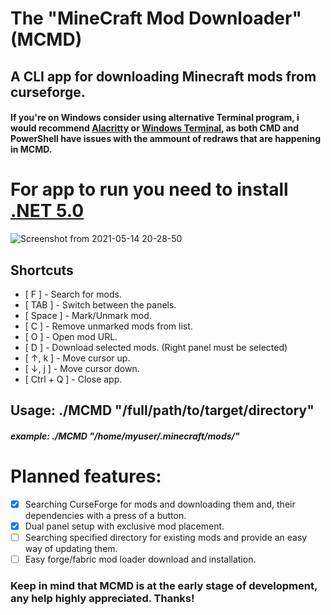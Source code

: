 # The "MineCraft Mod Downloader" (MCMD)
## A CLI app for downloading Minecraft mods from curseforge.

#### If you're on Windows consider using alternative Terminal program, i would recommend [Alacritty](https://github.com/alacritty/alacritty) or [Windows Terminal](https://www.microsoft.com/pl-pl/p/windows-terminal/9n0dx20hk701?activetab=pivot:overviewtab), as both CMD and PowerShell have issues with the ammount of redraws that are happening in MCMD.


# For app to run you need to install [.NET 5.0](https://dotnet.microsoft.com/download)


![Screenshot from 2021-05-14 20-28-50](https://user-images.githubusercontent.com/32412218/118313465-0c384900-b4f3-11eb-85cc-4e5a12ff3ff3.png)

## Shortcuts
  * [ F ] - Search for mods.
  * [ TAB ] - Switch between the panels.
  * [ Space ] - Mark/Unmark mod.
  * [ C ] - Remove unmarked mods from list.
  * [ O ] - Open mod URL.
  * [ D ] - Download selected mods. (Right panel must be selected)
  * [ ↑, k ] - Move cursor up.
  * [ ↓, j ] - Move cursor down.
  * [ Ctrl + Q ] - Close app.

## Usage: ./MCMD "/full/path/to/target/directory"
##### example: ./MCMD "/home/myuser/.minecraft/mods/"

# Planned features:
- [x] Searching CurseForge for mods and downloading them and, their dependencies with a press of a button.
- [x] Dual panel setup with exclusive mod placement. 
- [ ] Searching specified directory for existing mods and provide an easy way of updating them.
- [ ] Easy forge/fabric mod loader download and installation.

### Keep in mind that MCMD is at the early stage of development, any help highly appreciated. Thanks!

